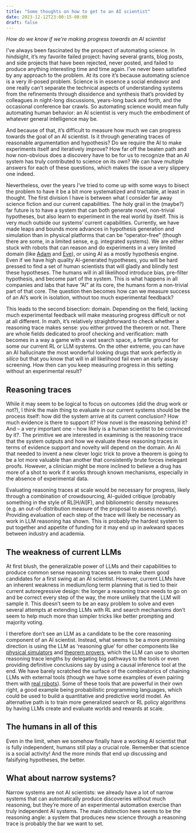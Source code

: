 ```yaml
---
title: "Some thoughts on how to get to an AI scientist"
date: 2023-12-12T23:00:15-08:00
draft: false
---
```


*How do we know if we’re making progress towards an AI scientist*

I’ve always been fascinated by the prospect of automating science. In hindsight, it’s my favorite failed project: having several grants, blog posts, and side projects that have been rejected, never posted, and failed to produce anything interesting time and time again. I’ve never been satisfied by any approach to the problem. At its core it’s because automating science is a very ill-posed problem. Science is in essence a social endeavor and one really can’t separate the technical aspects of understanding systems from the refinements through dissidence and synthesis that’s provided by colleagues in night-long discussions, years-long back and forth, and the occasional conference bar crawls. So automating science would mean fully automating human behavior: an AI scientist is very much the embodiment of whatever general intelligence may be.

And because of that, it’s difficult to measure how much we can progress towards the goal of an AI scientist. Is it through generating traces of reasonable argumentation and hypothesis? Do we require the AI to make experiments itself and iteratively improve? How far off the beaten path and how non-obvious does a discovery have to be for us to recognize that an AI system has truly contributed to science on its own? We can have multiple answers for each of these questions, which makes the issue a very slippery one indeed.

Nevertheless, over the years I’ve tried to come up with some ways to bisect the problem to have it be a bit more systematized and tractable, at least in thought. The first division I have is between what I consider far away science fiction and our current capabilities. The holy grail in the (maybe?) far future is to have a system that can both generate novel, non-trivial hypotheses, but also learn to experiment in the real world by itself. This is very much outside our systems’ current capabilities. Currently, we have made leaps and bounds more advances in hypothesis generation and simulation than in physical platforms that can be “operator-free” (though there are some, in a limited sense, e.g. integrated systems). We are either stuck with robots that can reason and do experiments in a very limited domain (like [Adam](https://www.nature.com/articles/nature02236) and [Eve](https://www.ncbi.nlm.nih.gov/pmc/articles/PMC8984295/)), or using AI as a mostly hypothesis engine. Even if we have high quality AI-generated hypotheses, you will be hard pressed to find a set of human scientists that will gladly and blindly test these hypotheses. The humans will in all likelihood introduce bias, pre-filter hypothesis, and become part of the system. This is what happens in all companies and labs that have “AI” at its core, the humans form a non-trivial part of that core. The question then becomes how can we measure success of an AI’s work in isolation, without too much experimental feedback?

This leads to the second bisection: domain. Depending on the field, lacking much experimental feedback will make measuring progress difficult or not at all different. In math, it’s relatively straightforward to check whether a reasoning trace makes sense: you either proved the theorem or not. There are whole fields dedicated to proof checking and verification: math becomes in a way a game with a vast search space, a fertile ground for some our current RL or LLM systems. On the other extreme, you can have an AI hallucinate the most wonderful looking drugs that work perfectly _in silico_ but that you know that will in all likelihood fail even an early assay screening. How then can you keep measuring progress in this setting without an experimental result?

## Reasoning traces

While it may seem to be logical to focus on outcomes (did the drug work or not?), I think the main thing to evaluate in our current systems should be the process itself: how did the system arrive at its current conclusion? How much evidence is there to support it? How novel is the reasoning behind it? And – a very important one – how likely is a human scientist to be convinced by it?. The primitive we are interested in examining is the reasoning trace that the system outputs and how we evaluate these reasoning traces in terms of evidence support and novelty will depend on the domain. An AI that needed to invent a new clever logic trick to prove a theorem is going to be a lot more valuable than another that consistently brute forces inelegant proofs. However, a clinician might be more inclined to believe a drug has more of a shot to work if it works through known mechanisms, especially in the absence of experimental data. 

Evaluating reasoning traces at scale would be necessary for progress, likely through a combination of crowdsourcing, AI-guided critique (probably something in the style of RL[H/AI]F), and bibliometric density measures (e.g. an out-of-distribution measure of the proposal to assess novelty). Providing evaluation of each step of the trace will likely be necessary as work in LLM reasoning has shown. This is probably the hardest system to put together and appetite of funding for it may end up in awkward spaces between industry and academia.

## The weakness of current LLMs

At first blush, the generalizable power of LLMs and their capabilities to produce common sense reasoning traces seem to make them good candidates for a first swing at an AI scientist. However, current LLMs have an inherent weakness in medium/long term planning that is tied to their current autoregressive design: the longer a reasoning trace needs to go on and be correct every step of the way, the more unlikely that the LLM will sample it. This doesn’t seem to be an easy problem to solve and even several attempts at extending LLMs with RL and search mechanisms don’t seem to help much more than simpler tricks like better prompting and majority voting. 

I therefore don’t see an LLM as a candidate to be the core reasoning component of an AI scientist. Instead, what seems to be a more promising direction is using the LLM as ‘reasoning glue’ for other components like [physical simulators](https://arxiv.org/abs/2210.05359) and [theorem provers](https://github.com/lean-dojo/LeanCopilot), which the LLM can use to shorten reasoning trace lengths by delegating big pathways to the tools or even providing definitive conclusions say by using a causal inference tool at the end. We have barely scratched the surface of the combinatorics of chaining LLMs with external tools (though we have some examples of even pairing them with [real robots](https://arxiv.org/abs/2304.05376)). Some of these tools that are powerful in their own right, a good example being probabilistic programming languages, which could be used to build a quantitative and predictive world model. An alternative path is to train more generalized search or RL policy algorithms by having LLMs create and evaluate worlds and rewards at scale. 

## The humans in all of this

Even in the limit, when we somehow finally have a working AI scientist that is fully independent, humans still play a crucial role. Remember that science is a social activity! And the more minds that end up discussing and falsifying hypotheses, the better. 

## What about narrow systems?

Narrow systems are not AI scientists: we already have a lot of narrow systems that can automatically produce discoveries without much reasoning, but they’re more of an experimental automation exercise than truly independent AI systems. The main distinction here seems to be the reasoning angle: a system that produces new science through a reasoning trace is probably the bar we want to set. 

